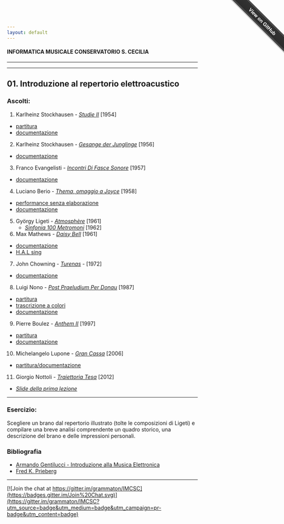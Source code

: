 ```yaml
---
layout: default
---
```

#### INFORMATICA MUSICALE CONSERVATORIO S. CECILIA
----
----

## 01. Introduzione al repertorio elettroacustico

### Ascolti:


 1. Karlheinz Stockhausen - [*Studie II*](https://copy.com/QJyjJjMx96DK0umn) [1954]
   * [partitura](https://www.copy.com/browse/a:78e91d1;z:copy;b:myfiles/Materiali_Inf_Mus;oid:6750/Studie%20II;oid:6759/StudieII.pdf;oid:6851) 
   * [documentazione](https://www.copy.com/browse/a:78e91d1;z:copy;b:myfiles/Materiali_Inf_Mus;oid:6750/Studie%20II;oid:6759/StudieII.doc;oid:6783)
 2. Karlheinz Stockhausen - [*Gesange der Junglinge*](https://www.copy.com/browse/a:78e91d1;z:copy;b:myfiles/Materiali_Inf_Mus;oid:6750/Gesange;oid:6753/Stockhausen%20Gesang%20der%20Jünglinge%20(1956)%20-%20aural%20score.mp4;oid:6773) [1956]
   * [documentazione](https://www.copy.com/browse/a:78e91d1;z:copy;b:myfiles/Materiali_Inf_Mus;oid:6750/Gesange;oid:6753/Gesange.rtf;oid:6767)
 3. Franco Evangelisti - [*Incontri Di Fasce Sonore*](https://www.copy.com/browse/a:78e91d1;z:copy;b:myfiles/Materiali_Inf_Mus;oid:6750/Incontri_Fasce_Sonore;oid:6755/Franco%20Evangelisti%20Incontri%20di%20fasce%20sonore%20(1956-1957).mp4;oid:6774) [1957]
   * [documentazione](https://www.copy.com/browse/a:78e91d1;z:copy;b:myfiles/Materiali_Inf_Mus;oid:6750/Incontri_Fasce_Sonore;oid:6755/Analisi_di_Incontri_Di_Fasce_Sonore_di_Franco_Evangelisti-libre.pdf;oid:6768)
 4. Luciano Berio - [*Thema, omaggio a Joyce*](https://www.copy.com/browse/a:78e91d1;z:copy;b:myfiles/Materiali_Inf_Mus;oid:6750/Thema;oid:6760/thema.wav;oid:6855) [1958]
   * [performance senza elaborazione](https://www.copy.com/browse/a:78e91d1;z:copy;b:myfiles/Materiali_Inf_Mus;oid:6750/Thema;oid:6760/Recording%20of%20Sirens%20from%20Ulysses.flv;oid:6789)
   * [documentazione](https://www.copy.com/browse/a:78e91d1;z:copy;b:myfiles/Materiali_Inf_Mus;oid:6750/Thema;oid:6760/QCSM_1992.pdf;oid:6790)
 5. György Ligeti - [*Atmosphère*](https://www.copy.com/browse/a:78e91d1;z:copy;b:myfiles/Materiali_Inf_Mus;oid:6750/Ligeti;oid:6756/Atmospheres-Gyorgy%20Ligeti.mp4;oid:6776) [1961]
     * [*Sinfonia 100 Metromoni*](https://www.copy.com/browse/a:78e91d1;z:copy;b:myfiles/Materiali_Inf_Mus;oid:6750/Ligeti;oid:6756/György%20Ligeti%20-%20Poema%20sinfónico%20para%20100%20Metrónomos.mp4;oid:6796) [1962]
 6. Max Mathews - [*Daisy Bell*](https://www.youtube.com/watch?v=41U78QP8nBk&list=RD41U78QP8nBk) [1961]
  * [documentazione](https://www.copy.com/browse/a:78e91d1;z:copy;b:myfiles/Materiali_Inf_Mus;oid:6750/Daisy%20Bell;oid:6752/Storia2_voce_computer_v0.6.pdf;oid:6775)
   * [H.A.L sing](https://www.copy.com/browse/a:78e91d1;z:copy;b:myfiles/Materiali_Inf_Mus;oid:6750/Daisy%20Bell;oid:6752/2001%20HAL%20sings%20DAISY%20w%20Keir%20Dullea%20n%20Douglas%20Rain%20Stanley%20Kubrick%20hare%20clip.mp4;oid:6797)
 7. John Chowning - [*Turenas*](https://www.copy.com/browse/a:78e91d1;z:copy;b:myfiles/Materiali_Inf_Mus;oid:6750/Turenas;oid:6761/John%20Chowning%20-%20Turenas.mp4;oid:6854)  -  [1972]
   * [documentazione](https://www.academia.edu/5497062/Chowning_e_la_sintesi_FM._Analisi_di_Turenas)
 8. Luigi Nono - [*Post Praeludium Per Donau*](https://www.copy.com/browse/a:78e91d1;z:copy;b:myfiles/Materiali_Inf_Mus;oid:6750/Post_Praeludium_Per_Donau;oid:6757/LuigiNono_PostPrae1987_SchiaffiniVidolin_1991.wav;oid:6856) [1987]
   * [partitura](https://www.copy.com/browse/a:78e91d1;z:copy;b:myfiles/Materiali_Inf_Mus;oid:6750/Post_Praeludium_Per_Donau;oid:6757/Nono_post-prae_partitura.pdf;oid:6785)
   * [trascrizione a colori](https://www.copy.com/browse/a:78e91d1;z:copy;b:myfiles/Materiali_Inf_Mus;oid:6750/Post_Praeludium_Per_Donau;oid:6757/LuigiNono_Postpreludium%20per%20Donau_partituratrascrittaCOL.pdf;oid:6778)
   * [documentazione](https://www.copy.com/browse/a:78e91d1;z:copy;b:myfiles/Materiali_Inf_Mus;oid:6750/Post_Praeludium_Per_Donau;oid:6757/SilviaLanzalone_articoloUCM2005_Inglese.pdf;oid:6784)
 9. Pierre Boulez - [*Anthem II*](https://www.copy.com/browse/a:78e91d1;z:copy;b:myfiles/Materiali_Inf_Mus;oid:6750/Anthèmes_2;oid:6751/Pierre%20Boulez%20Anthèmes%202%20Michael%20Barenboim%2C%20violin.flv;oid:6808) [1997]
   * [partitura](https://www.copy.com/browse/a:78e91d1;z:copy;b:myfiles/Materiali_Inf_Mus;oid:6750/Anthèmes_2;oid:6751/Regie%20Informatique.pdf;oid:6829)
   * [documentazione](https://www.copy.com/browse/a:78e91d1;z:copy;b:myfiles/Materiali_Inf_Mus;oid:6750/Anthèmes_2;oid:6751/Anthemes_2_-_Marinoni-libre.pdf;oid:6765)
 10. Michelangelo Lupone - [*Gran Cassa*](https://www.copy.com/browse/a:78e91d1;z:copy;b:myfiles/Materiali_Inf_Mus;oid:6750/Grancassa;oid:6754/GranCassaGeoffroyPerpignan.flv;oid:6835) [2006]
   * [partitura/documentazione](https://www.copy.com/browse/a:78e91d1;z:copy;b:myfiles/Materiali_Inf_Mus;oid:6750/Grancassa;oid:6754/G-C_Score_pdf;oid:6762)
 11. Giorgio Nottoli - [*Traiettoria Tesa*](https://www.youtube.com/watch?v=bqjLSPv-KXs) [2012]
   
  
 
 
* [*Slide della prima lezione*](https://www.copy.com/browse/a:78e91d1;z:copy;b:myfiles/Materiali_Inf_Mus;oid:6750/Slide_Corso;oid:6758/Slide_Inf_Mus.pdf;oid:6859)
 
----

### Esercizio:

Scegliere un brano dal repertorio illustrato (tolte le composizioni di Ligeti) e compilare una breve analisi comprendente un quadro storico, una descrizione del brano e delle impressioni personali.


### Bibliografia

 - [Armando Gentilucci - Introduzione alla Musica Elettronica](https://copy.com/gmatZ8qkaw1WROAG)
 - [Fred K. Prieberg](https://copy.com/mU6LRdCdxUlrVAIZ)
 
----

[![Join the chat at https://gitter.im/grammaton/IMCSC](https://badges.gitter.im/Join%20Chat.svg)](https://gitter.im/grammaton/IMCSC?utm_source=badge&utm_medium=badge&utm_campaign=pr-badge&utm_content=badge)
 
<div class="github-fork-ribbon-wrapper right fixed" style="width: 150px;height: 150px;position: fixed;overflow: hidden;top: 0;z-index: 9999;pointer-events: none;right: 0;"><div class="github-fork-ribbon" style="position: absolute;padding: 2px 0;background-color: #333;background-image: linear-gradient(to bottom, rgba(0, 0, 0, 0), rgba(0, 0, 0, 0.15));-webkit-box-shadow: 0 2px 3px 0 rgba(0, 0, 0, 0.5);-moz-box-shadow: 0 2px 3px 0 rgba(0, 0, 0, 0.5);box-shadow: 0 2px 3px 0 rgba(0, 0, 0, 0.5);z-index: 9999;pointer-events: auto;top: 42px;right: -43px;-webkit-transform: rotate(45deg);-moz-transform: rotate(45deg);-ms-transform: rotate(45deg);-o-transform: rotate(45deg);transform: rotate(45deg);"><a href="https://github.com/grammaton/IMCSC" style="font: 700 13px &quot;Helvetica Neue&quot;, Helvetica, Arial, sans-serif;color: #fff;text-decoration: none;text-shadow: 0 -1px rgba(0, 0, 0, 0.5);text-align: center;width: 200px;line-height: 20px;display: inline-block;padding: 2px 0;border-width: 1px 0;border-style: dotted;border-color: rgba(255, 255, 255, 0.7);">View on GitHub</a></div></div>
